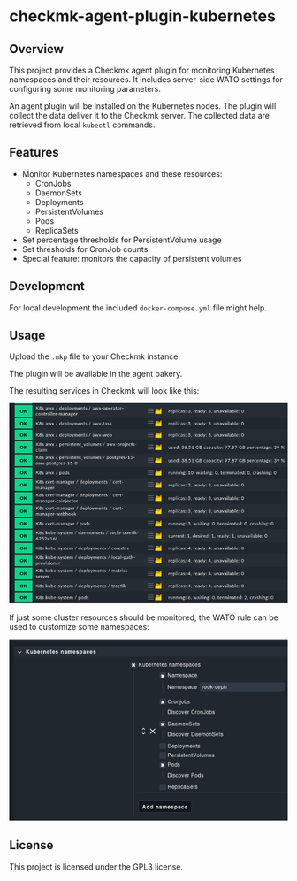 # checkmk-agent-plugin-kubernetes

## Overview

This project provides a Checkmk agent plugin for monitoring Kubernetes namespaces and their resources.
It includes server-side WATO settings for configuring some monitoring parameters.

An agent plugin will be installed on the Kubernetes nodes. The plugin will collect the data deliver it to the Checkmk server.
The collected data are retrieved from local `kubectl` commands.

## Features

- Monitor Kubernetes namespaces and these resources:
  - CronJobs
  - DaemonSets
  - Deployments
  - PersistentVolumes
  - Pods
  - ReplicaSets
- Set percentage thresholds for PersistentVolume usage
- Set thresholds for CronJob counts
- Special feature: monitors the capacity of persistent volumes

## Development

For local development the included `docker-compose.yml` file might help.

## Usage

Upload the `.mkp` file to your Checkmk instance.

The plugin will be available in the agent bakery.

The resulting services in Checkmk will look like this:

![Checkmk Kubernetes Namespaces Plugin](docs/checkmk-k8s-status.png)

If just some cluster resources should be monitored, the WATO rule can be used to customize some namespaces:

![Checkmk Kubernetes Namespaces Plugin](docs/checkmk-k8s-wato.png)

## License

This project is licensed under the GPL3 license.